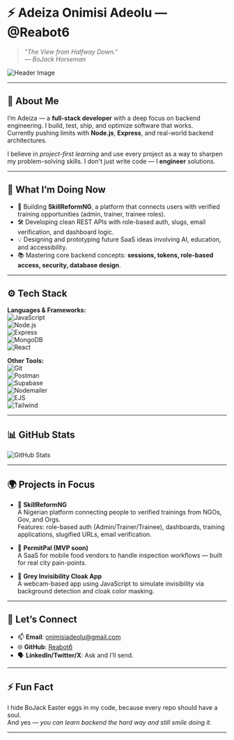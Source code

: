 # ⚡ Adeiza Onimisi Adeolu — @Reabot6

> _"The View from Halfway Down."_  
> — *BoJack Horseman*

![Header Image](https://i.pinimg.com/736x/51/54/76/5154760c80878e4e2ae4f20c9a981086.jpg)

---

## 🚀 About Me

I’m Adeiza — a **full-stack developer** with a deep focus on backend engineering. I build, test, ship, and optimize software that works.  
Currently pushing limits with **Node.js**, **Express**, and real-world backend architectures.  

I believe in *project-first learning* and use every project as a way to sharpen my problem-solving skills. I don't just write code — I **engineer** solutions.

---

## 🧠 What I’m Doing Now

- 🎯 Building **SkillReformNG**, a platform that connects users with verified training opportunities (admin, trainer, trainee roles).
- 🛠️ Developing clean REST APIs with role-based auth, slugs, email verification, and dashboard logic.
- 💡 Designing and prototyping future SaaS ideas involving AI, education, and accessibility.
- 📚 Mastering core backend concepts: **sessions, tokens, role-based access, security, database design**.

---

## ⚙️ Tech Stack

**Languages & Frameworks:**  
![JavaScript](https://img.shields.io/badge/-JavaScript-black?style=flat-square&logo=javascript)  
![Node.js](https://img.shields.io/badge/-Node.js-green?style=flat-square&logo=node.js)  
![Express](https://img.shields.io/badge/-Express.js-grey?style=flat-square&logo=express)  
![MongoDB](https://img.shields.io/badge/-MongoDB-black?style=flat-square&logo=mongodb)  
![React](https://img.shields.io/badge/-React-blue?style=flat-square&logo=react)  

**Other Tools:**  
![Git](https://img.shields.io/badge/-Git-orange?style=flat-square&logo=git)  
![Postman](https://img.shields.io/badge/-Postman-black?style=flat-square&logo=postman)  
![Supabase](https://img.shields.io/badge/-Supabase-lightgreen?style=flat-square&logo=supabase)  
![Nodemailer](https://img.shields.io/badge/-Nodemailer-yellow?style=flat-square)  
![EJS](https://img.shields.io/badge/-EJS-grey?style=flat-square)  
![Tailwind](https://img.shields.io/badge/-TailwindCSS-0ea5e9?style=flat-square&logo=tailwind-css)  

---

## 📊 GitHub Stats

![GitHub Stats](https://github-readme-stats.vercel.app/api?username=Reabot6&show_icons=true&theme=radical)

---

## 🌍 Projects in Focus

- 💼 **SkillReformNG**  
  A Nigerian platform connecting people to verified trainings from NGOs, Gov, and Orgs.  
  Features: role-based auth (Admin/Trainer/Trainee), dashboards, training applications, slugified URLs, email verification.

- 🧪 **PermitPal (MVP soon)**  
  A SaaS for mobile food vendors to handle inspection workflows — built for real city pain-points.

- 📸 **Grey Invisibility Cloak App**  
  A webcam-based app using JavaScript to simulate invisibility via background detection and cloak color masking.

---

## 🤝 Let’s Connect

- 📫 **Email**: [onimisiadeolu@gmail.com](mailto:onimisiadeolu@gmail.com)  
- 🌐 **GitHub**: [Reabot6](https://github.com/Reabot6)  
- 🗣️ **LinkedIn/Twitter/X**: Ask and I’ll send.

---

## ⚡ Fun Fact

I hide BoJack Easter eggs in my code, because every repo should have a soul.  
And yes — *you can learn backend the hard way and still smile doing it.*

---

